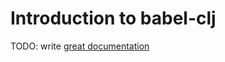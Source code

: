 # Introduction to babel-clj

TODO: write [great documentation](http://jacobian.org/writing/what-to-write/)
